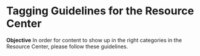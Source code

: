 # Tagging Guidelines for the Resource Center


**Objective**
In order for content to show up in the right categories in the Resource Center, please follow these guidelines.
